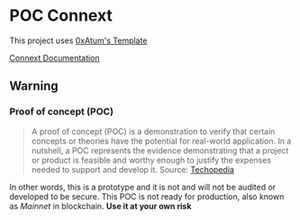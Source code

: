 
# POC Connext
This project uses [0xAtum's Template](https://github.com/0xAtum/template-solidity-project)

[Connext Documentation](https://docs.connext.network/)

## Warning

### Proof of concept (POC)
> A proof of concept (POC) is a demonstration to verify that certain
> concepts or theories have the potential for real-world application. In
> a nutshell, a POC represents the evidence demonstrating that a project
> or product is feasible and worthy enough to justify the expenses
> needed to support and develop it.
> Source: [Techopedia](https://www.techopedia.com/definition/4066/proof-of-concept-poc)

In other words, this is a prototype and it is not and will not be audited or developed to be secure. This POC is not ready for production, also known as *Mainnet* in blockchain. **Use it at your own risk**
